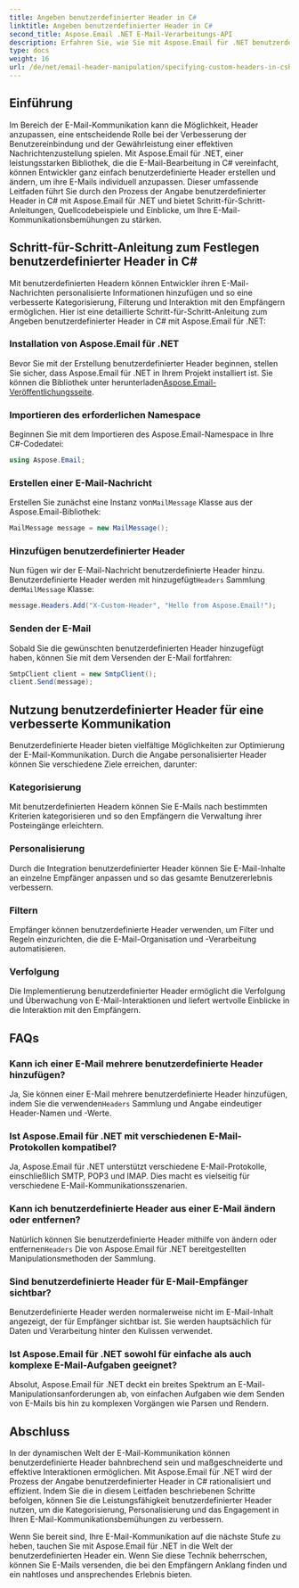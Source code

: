 ```yaml
---
title: Angeben benutzerdefinierter Header in C#
linktitle: Angeben benutzerdefinierter Header in C#
second_title: Aspose.Email .NET E-Mail-Verarbeitungs-API
description: Erfahren Sie, wie Sie mit Aspose.Email für .NET benutzerdefinierte Header in C# angeben, um die E-Mail-Kommunikation zu verbessern. Diese Schritt-für-Schritt-Anleitung bietet Einblicke in die Erstellung personalisierter E-Mail-Header für ein verbessertes Engagement.
type: docs
weight: 16
url: /de/net/email-header-manipulation/specifying-custom-headers-in-csharp/
---
```



## Einführung

Im Bereich der E-Mail-Kommunikation kann die Möglichkeit, Header anzupassen, eine entscheidende Rolle bei der Verbesserung der Benutzereinbindung und der Gewährleistung einer effektiven Nachrichtenzustellung spielen. Mit Aspose.Email für .NET, einer leistungsstarken Bibliothek, die die E-Mail-Bearbeitung in C# vereinfacht, können Entwickler ganz einfach benutzerdefinierte Header erstellen und ändern, um ihre E-Mails individuell anzupassen. Dieser umfassende Leitfaden führt Sie durch den Prozess der Angabe benutzerdefinierter Header in C# mit Aspose.Email für .NET und bietet Schritt-für-Schritt-Anleitungen, Quellcodebeispiele und Einblicke, um Ihre E-Mail-Kommunikationsbemühungen zu stärken.

## Schritt-für-Schritt-Anleitung zum Festlegen benutzerdefinierter Header in C#

Mit benutzerdefinierten Headern können Entwickler ihren E-Mail-Nachrichten personalisierte Informationen hinzufügen und so eine verbesserte Kategorisierung, Filterung und Interaktion mit den Empfängern ermöglichen. Hier ist eine detaillierte Schritt-für-Schritt-Anleitung zum Angeben benutzerdefinierter Header in C# mit Aspose.Email für .NET:

### Installation von Aspose.Email für .NET

Bevor Sie mit der Erstellung benutzerdefinierter Header beginnen, stellen Sie sicher, dass Aspose.Email für .NET in Ihrem Projekt installiert ist. Sie können die Bibliothek unter herunterladen[Aspose.Email-Veröffentlichungsseite](https://releases.aspose.com/email/net/).

### Importieren des erforderlichen Namespace

Beginnen Sie mit dem Importieren des Aspose.Email-Namespace in Ihre C#-Codedatei:

```csharp
using Aspose.Email;
```

### Erstellen einer E-Mail-Nachricht

 Erstellen Sie zunächst eine Instanz von`MailMessage` Klasse aus der Aspose.Email-Bibliothek:

```csharp
MailMessage message = new MailMessage();
```

### Hinzufügen benutzerdefinierter Header

 Nun fügen wir der E-Mail-Nachricht benutzerdefinierte Header hinzu. Benutzerdefinierte Header werden mit hinzugefügt`Headers` Sammlung der`MailMessage` Klasse:

```csharp
message.Headers.Add("X-Custom-Header", "Hello from Aspose.Email!");
```

### Senden der E-Mail

Sobald Sie die gewünschten benutzerdefinierten Header hinzugefügt haben, können Sie mit dem Versenden der E-Mail fortfahren:

```csharp
SmtpClient client = new SmtpClient();
client.Send(message);
```

## Nutzung benutzerdefinierter Header für eine verbesserte Kommunikation

Benutzerdefinierte Header bieten vielfältige Möglichkeiten zur Optimierung der E-Mail-Kommunikation. Durch die Angabe personalisierter Header können Sie verschiedene Ziele erreichen, darunter:

### Kategorisierung 
 Mit benutzerdefinierten Headern können Sie E-Mails nach bestimmten Kriterien kategorisieren und so den Empfängern die Verwaltung ihrer Posteingänge erleichtern.

### Personalisierung 
 Durch die Integration benutzerdefinierter Header können Sie E-Mail-Inhalte an einzelne Empfänger anpassen und so das gesamte Benutzererlebnis verbessern.

### Filtern 
 Empfänger können benutzerdefinierte Header verwenden, um Filter und Regeln einzurichten, die die E-Mail-Organisation und -Verarbeitung automatisieren.

### Verfolgung 
 Die Implementierung benutzerdefinierter Header ermöglicht die Verfolgung und Überwachung von E-Mail-Interaktionen und liefert wertvolle Einblicke in die Interaktion mit den Empfängern.

## FAQs

### Kann ich einer E-Mail mehrere benutzerdefinierte Header hinzufügen?

 Ja, Sie können einer E-Mail mehrere benutzerdefinierte Header hinzufügen, indem Sie die verwenden`Headers` Sammlung und Angabe eindeutiger Header-Namen und -Werte.

### Ist Aspose.Email für .NET mit verschiedenen E-Mail-Protokollen kompatibel?

Ja, Aspose.Email für .NET unterstützt verschiedene E-Mail-Protokolle, einschließlich SMTP, POP3 und IMAP. Dies macht es vielseitig für verschiedene E-Mail-Kommunikationsszenarien.

### Kann ich benutzerdefinierte Header aus einer E-Mail ändern oder entfernen?

 Natürlich können Sie benutzerdefinierte Header mithilfe von ändern oder entfernen`Headers` Die von Aspose.Email für .NET bereitgestellten Manipulationsmethoden der Sammlung.

### Sind benutzerdefinierte Header für E-Mail-Empfänger sichtbar?

Benutzerdefinierte Header werden normalerweise nicht im E-Mail-Inhalt angezeigt, der für Empfänger sichtbar ist. Sie werden hauptsächlich für Daten und Verarbeitung hinter den Kulissen verwendet.

### Ist Aspose.Email für .NET sowohl für einfache als auch komplexe E-Mail-Aufgaben geeignet?

Absolut, Aspose.Email für .NET deckt ein breites Spektrum an E-Mail-Manipulationsanforderungen ab, von einfachen Aufgaben wie dem Senden von E-Mails bis hin zu komplexen Vorgängen wie Parsen und Rendern.

## Abschluss

In der dynamischen Welt der E-Mail-Kommunikation können benutzerdefinierte Header bahnbrechend sein und maßgeschneiderte und effektive Interaktionen ermöglichen. Mit Aspose.Email für .NET wird der Prozess der Angabe benutzerdefinierter Header in C# rationalisiert und effizient. Indem Sie die in diesem Leitfaden beschriebenen Schritte befolgen, können Sie die Leistungsfähigkeit benutzerdefinierter Header nutzen, um die Kategorisierung, Personalisierung und das Engagement in Ihren E-Mail-Kommunikationsbemühungen zu verbessern.

Wenn Sie bereit sind, Ihre E-Mail-Kommunikation auf die nächste Stufe zu heben, tauchen Sie mit Aspose.Email für .NET in die Welt der benutzerdefinierten Header ein. Wenn Sie diese Technik beherrschen, können Sie E-Mails versenden, die bei den Empfängern Anklang finden und ein nahtloses und ansprechendes Erlebnis bieten.